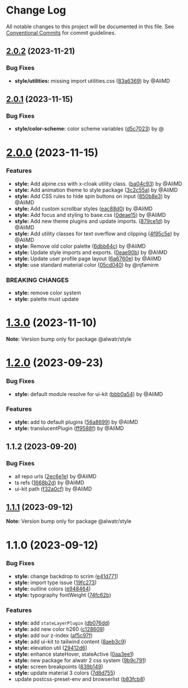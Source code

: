 # Change Log

All notable changes to this project will be documented in this file.
See [Conventional Commits](https://conventionalcommits.org) for commit guidelines.

## [2.0.2](https://github.com/Alwatr/fract/compare/@alwatr/style@2.0.1...@alwatr/style@2.0.2) (2023-11-21)

### Bug Fixes

* **style/utilities:** missing import utilities.css ([83a6369](https://github.com/Alwatr/fract/commit/83a63698b5a13427c82ccd0e10f700848a87d18d)) by @AliMD

## [2.0.1](https://github.com/Alwatr/fract/compare/@alwatr/style@2.0.0...@alwatr/style@2.0.1) (2023-11-15)

### Bug Fixes

* **style/color-scheme:** color scheme variables ([d5c7023](https://github.com/Alwatr/fract/commit/d5c7023feaf1face4697a528f5de4a480e592394)) by @

# [2.0.0](https://github.com/Alwatr/fract/compare/@alwatr/style@1.3.0...@alwatr/style@2.0.0) (2023-11-15)

### Features

* **style:** Add alpine.css with x-cloak utility class. ([ba04c93](https://github.com/Alwatr/fract/commit/ba04c933b88117283ba82d3968c8ad40d22f7a27)) by @AliMD
* **style:** Add animation theme to style package ([3c2c55a](https://github.com/Alwatr/fract/commit/3c2c55a9463614897cd8681c99ce87939440b7e7)) by @AliMD
* **style:** Add CSS rules to hide spin buttons on input ([850b8e3](https://github.com/Alwatr/fract/commit/850b8e314b1948b8fb26d46b338a7fe239641ce8)) by @AliMD
* **style:** Add custom scrollbar styles ([eac88d0](https://github.com/Alwatr/fract/commit/eac88d0cf93537af409cbff232527ca1c9a9c0f6)) by @AliMD
* **style:** Add focus and styling to base.css ([0deae15](https://github.com/Alwatr/fract/commit/0deae15eb849ce63c1f09f104f41894d4166993b)) by @AliMD
* **style:** Add new theme plugins and update imports. ([879ce1d](https://github.com/Alwatr/fract/commit/879ce1d759ef3b401966c338e8574a4d92829099)) by @AliMD
* **style:** Add utility classes for text overflow and clipping ([4f95c5e](https://github.com/Alwatr/fract/commit/4f95c5e146f92b99efb7b793f790715c2c711740)) by @AliMD
* **style:** Remove old color palette ([6dbb64c](https://github.com/Alwatr/fract/commit/6dbb64ceaa833f936710ccf4396a5c55491dddf8)) by @AliMD
* **style:** Update style imports and exports. ([0eae90b](https://github.com/Alwatr/fract/commit/0eae90b4bfa4815f0065a13d8eea6fa3a23ff658)) by @AliMD
* **style:** Update user profile page layout ([6a6760e](https://github.com/Alwatr/fract/commit/6a6760e218fee238d950810d4c7e065f656c9942)) by @AliMD
* **style:** use standard material color ([05cd040](https://github.com/Alwatr/fract/commit/05cd040025a4d4fa72275e54aecf84f1e1746321)) by @njfamirm

### BREAKING CHANGES

* **style:** remove color system
* **style:** palette must update

# [1.3.0](https://github.com/Alwatr/fract/compare/@alwatr/style@1.2.0...@alwatr/style@1.3.0) (2023-11-10)

**Note:** Version bump only for package @alwatr/style

# [1.2.0](https://github.com/Alwatr/fract/compare/@alwatr/style@1.1.2...@alwatr/style@1.2.0) (2023-09-23)

### Bug Fixes

- **style:** default module resolve for ui-kit ([bbb0a54](https://github.com/Alwatr/fract/commit/bbb0a542ccc9def933843abda4c556d327782a03)) by @AliMD

### Features

- **style:** add to default plugins ([56a8699](https://github.com/Alwatr/fract/commit/56a8699f0f86c5d07a5539179374918826597233)) by @AliMD
- **style:** translucentPlugin ([ff9588f](https://github.com/Alwatr/fract/commit/ff9588fe2ccc4b42e9ba3ed4976eaa9061d37a80)) by @AliMD

## 1.1.2 (2023-09-20)

### Bug Fixes

- all repo urls ([2ec6e1e](https://github.com/Alwatr/fract/commit/2ec6e1e080f37d3b7c5eb37b272c1aa049540756)) by @AliMD
- ts refs ([1668b2d](https://github.com/Alwatr/fract/commit/1668b2dbe0fcde38d3d0689ac230ce3bcdc712cb)) by @AliMD
- ui-kit path ([f32a0cf](https://github.com/Alwatr/fract/commit/f32a0cfdf7d118b8f56931e4fbd05385dcda7376)) by @AliMD

## [1.1.1](https://github.com/Alwatr/fract/compare/@alwatr/style@1.1.0...@alwatr/style@1.1.1) (2023-09-12)

**Note:** Version bump only for package @alwatr/style

# 1.1.0 (2023-09-12)

### Bug Fixes

- **style:** change backdrop to scrim ([e41d771](https://github.com/Alwatr/fract/commit/e41d771082933b39035bb91b1fbc6486f4d803a7))
- **style:** import type issue ([19fc273](https://github.com/Alwatr/fract/commit/19fc273310c2e32beb1d48224bcebb9f1dd75153))
- **style:** outline colors ([e948464](https://github.com/Alwatr/fract/commit/e9484640b2b11ad2e010fcad2b729efb5e0eeb39))
- **style:** typography fontWeight ([74fc62b](https://github.com/Alwatr/fract/commit/74fc62b6bbb009090c58bde3db9bfa841fa0131c))

### Features

- **style:** add `stateLayerPlugin` ([db076dd](https://github.com/Alwatr/fract/commit/db076dd5f3af851e5eac3e1c68d7b1e2cb7cbc0d))
- **style:** add new color h260 ([c128609](https://github.com/Alwatr/fract/commit/c128609963df0aba508f239799ef8c52ea066c40))
- **style:** add our z-index ([af5c97f](https://github.com/Alwatr/fract/commit/af5c97f6f9fb439ec414e903497f416ddd2a76de))
- **style:** add ui-kit to tailwind content ([8aeb3c9](https://github.com/Alwatr/fract/commit/8aeb3c90df1e87c1d7e128a0b50662727417e679))
- **style:** elevation util ([29412d6](https://github.com/Alwatr/fract/commit/29412d6541ce63e2dbf4078a81b308c1b7a6020c))
- **style:** enhance stateHover, stateActive ([0aa3ee1](https://github.com/Alwatr/fract/commit/0aa3ee1ed13183921aed058502fd961f2902e676))
- **style:** new package for alwatr 2 css system ([9b9c791](https://github.com/Alwatr/fract/commit/9b9c791570f23ec14d724528b5173cfe93a5e46b))
- **style:** screen breakpoints ([839b149](https://github.com/Alwatr/fract/commit/839b14951665fbb109a46713d528e0070da46e4e))
- **style:** update material 3 colors ([7d8d755](https://github.com/Alwatr/fract/commit/7d8d75557d927d045889a3463562e50093edbbdc))
- update postcss-preset-env and browserlist ([b83fcb8](https://github.com/Alwatr/fract/commit/b83fcb8e7d3f9cfa41f6e846444591642d7ebe6c))
